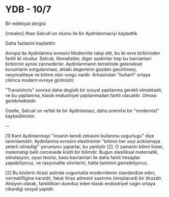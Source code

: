 # YDB - 10/7

Bir edebiyat dergisi

[mealen] Ilhan Selcuk'un olumu ile bir Aydinlanmaciyi kaybettik

Daha fazlasini kaybettin

Avrupa'da Aydinlanma evresini Modernite takip etti, bu iki evre birbirinden farkli iki olustur. Selcuk, Kemalistler, diger saskinlar hep bu kavramlari birbirinin aynisi zannederler. Aydinlanmanin temelinde geleneksel kurumlarin sorgulanmasi, ahlaki degerlerin gozden gecirilmesi, rasyonaliteye ve bilime olan vurgu vardir. Arkasindan "buharli" ortaya cikinca modern evreye girilmistir.

"Transistorlu" sonrasi daha degisik bir sosyal yapilanma gerekli olmaktadir, ve bu yapilanma, klasik endustriyel yapilanmadan farkli olacaktir. Olmasi gerekmektedir.

Ozetle, Selcuk'un vefati ile bir Aydinlamaci, daha onemlisi bir "modernist" kaybedilmistir.

--

[1] Kant Aydinlanmayi "insanin kendi zekasini kullanma ozgurlugu" diye tanimlamistir. Aydinlanma evresini elestirenler "bilimin her seyi aciklamaya yeterli olmadigi" yorumunu yaparlar, bu yanlistir [2]. O zamanin bilimi lineer, matematigi belli cercevede kisitli bir bilimdir. Bugun olasiliksal matematik, simulasyon, oyun teorisi, kaos kavramlari ile daha farkli hesaplar yapabiliyoruz, ve rasyonalite sinirlarini, hatta tanimini genisletiyoruz.

[2] Bu kisilerin itirazi aslinda cogunlukla modernitenin standardize edici, normatifligine karsidir, fakat itiraz adresini sasirmis (misplaced) bir itirazdir. Aksiyon olarak, farkliliklari dumduz eden klasik endustriyel cagin ortaya cikardigi sosyal yapidir.
